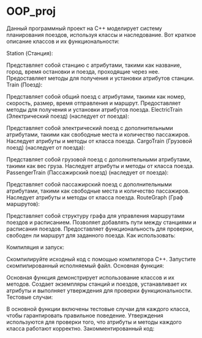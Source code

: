 # OOP_proj


Данный программный проект на C++ моделирует систему планирования поездов, используя классы и наследование. Вот краткое описание классов и их функциональности:

Station (Станция):

Представляет собой станцию с атрибутами, такими как название, город, время остановки и поезда, проходящие через нее.
Предоставляет методы для получения и установки атрибутов станции.
Train (Поезд):

Представляет собой общий поезд с атрибутами, такими как номер, скорость, размер, время отправления и маршрут.
Предоставляет методы для получения и установки атрибутов поезда.
ElectricTrain (Электрический поезд) (наследует от поезда):

Представляет собой электрический поезд с дополнительными атрибутами, такими как свободные места и количество пассажиров.
Наследует атрибуты и методы от класса поезда.
CargoTrain (Грузовой поезд) (наследует от поезда):

Представляет собой грузовой поезд с дополнительными атрибутами, такими как вес груза.
Наследует атрибуты и методы от класса поезда.
PassengerTrain (Пассажирский поезд) (наследует от поезда):

Представляет собой пассажирский поезд с дополнительными атрибутами, такими как свободные места и количество пассажиров.
Наследует атрибуты и методы от класса поезда.
RouteGraph (Граф маршрутов):

Представляет собой структуру графа для управления маршрутами поездов и расписанием.
Позволяет добавлять пути между станциями и расписания поездов.
Предоставляет функциональность для проверки, свободен ли маршрут для заданного поезда.
Как использовать:

Компиляция и запуск:

Скомпилируйте исходный код с помощью компилятора C++.
Запустите скомпилированный исполняемый файл.
Основная функция:

Основная функция демонстрирует использование классов и их методов.
Создает экземпляры станций и поездов, устанавливает их атрибуты и выполняет утверждения для проверки функциональности.
Тестовые случаи:

В основной функции включены тестовые случаи для каждого класса, чтобы гарантировать правильное поведение.
Утверждения используются для проверки того, что атрибуты и методы каждого класса работают корректно.
Закомментированный код:
